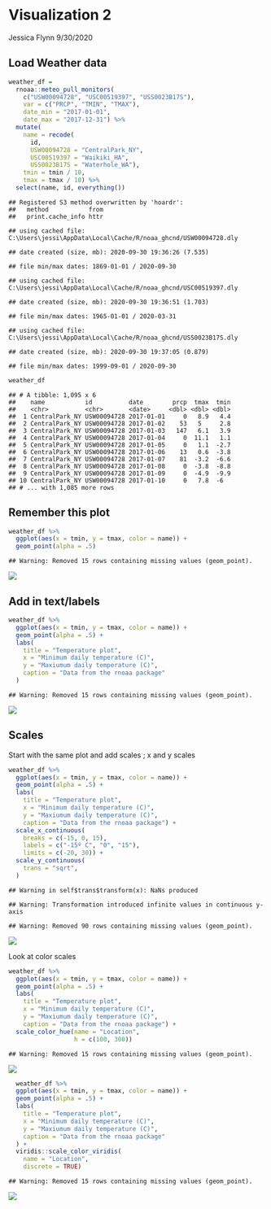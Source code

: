 Visualization 2
================
Jessica Flynn
9/30/2020

## Load Weather data

``` r
weather_df = 
  rnoaa::meteo_pull_monitors(
    c("USW00094728", "USC00519397", "USS0023B17S"),
    var = c("PRCP", "TMIN", "TMAX"), 
    date_min = "2017-01-01",
    date_max = "2017-12-31") %>%
  mutate(
    name = recode(
      id, 
      USW00094728 = "CentralPark_NY", 
      USC00519397 = "Waikiki_HA",
      USS0023B17S = "Waterhole_WA"),
    tmin = tmin / 10,
    tmax = tmax / 10) %>%
  select(name, id, everything())
```

    ## Registered S3 method overwritten by 'hoardr':
    ##   method           from
    ##   print.cache_info httr

    ## using cached file: C:\Users\jessi\AppData\Local\Cache/R/noaa_ghcnd/USW00094728.dly

    ## date created (size, mb): 2020-09-30 19:36:26 (7.535)

    ## file min/max dates: 1869-01-01 / 2020-09-30

    ## using cached file: C:\Users\jessi\AppData\Local\Cache/R/noaa_ghcnd/USC00519397.dly

    ## date created (size, mb): 2020-09-30 19:36:51 (1.703)

    ## file min/max dates: 1965-01-01 / 2020-03-31

    ## using cached file: C:\Users\jessi\AppData\Local\Cache/R/noaa_ghcnd/USS0023B17S.dly

    ## date created (size, mb): 2020-09-30 19:37:05 (0.879)

    ## file min/max dates: 1999-09-01 / 2020-09-30

``` r
weather_df
```

    ## # A tibble: 1,095 x 6
    ##    name           id          date        prcp  tmax  tmin
    ##    <chr>          <chr>       <date>     <dbl> <dbl> <dbl>
    ##  1 CentralPark_NY USW00094728 2017-01-01     0   8.9   4.4
    ##  2 CentralPark_NY USW00094728 2017-01-02    53   5     2.8
    ##  3 CentralPark_NY USW00094728 2017-01-03   147   6.1   3.9
    ##  4 CentralPark_NY USW00094728 2017-01-04     0  11.1   1.1
    ##  5 CentralPark_NY USW00094728 2017-01-05     0   1.1  -2.7
    ##  6 CentralPark_NY USW00094728 2017-01-06    13   0.6  -3.8
    ##  7 CentralPark_NY USW00094728 2017-01-07    81  -3.2  -6.6
    ##  8 CentralPark_NY USW00094728 2017-01-08     0  -3.8  -8.8
    ##  9 CentralPark_NY USW00094728 2017-01-09     0  -4.9  -9.9
    ## 10 CentralPark_NY USW00094728 2017-01-10     0   7.8  -6  
    ## # ... with 1,085 more rows

## Remember this plot

``` r
weather_df %>% 
  ggplot(aes(x = tmin, y = tmax, color = name)) + 
  geom_point(alpha = .5)
```

    ## Warning: Removed 15 rows containing missing values (geom_point).

![](visualization_2_files/figure-gfm/unnamed-chunk-2-1.png)<!-- -->

## Add in text/labels

``` r
weather_df %>% 
  ggplot(aes(x = tmin, y = tmax, color = name)) + 
  geom_point(alpha = .5) + 
  labs(
    title = "Temperature plot",
    x = "Minimum daily temperature (C)",
    y = "Maxiumum daily temperature (C)",
    caption = "Data from the rnoaa package"
  )
```

    ## Warning: Removed 15 rows containing missing values (geom_point).

![](visualization_2_files/figure-gfm/unnamed-chunk-3-1.png)<!-- -->

## Scales

Start with the same plot and add scales ; x and y scales

``` r
weather_df %>% 
  ggplot(aes(x = tmin, y = tmax, color = name)) + 
  geom_point(alpha = .5) + 
  labs(
    title = "Temperature plot",
    x = "Minimum daily temperature (C)",
    y = "Maxiumum daily temperature (C)",
    caption = "Data from the rnoaa package") + 
  scale_x_continuous(
    breaks = c(-15, 0, 15), 
    labels = c("-15º C", "0", "15"), 
    limits = c(-20, 30)) + 
  scale_y_continuous(
    trans = "sqrt", 
  )
```

    ## Warning in self$trans$transform(x): NaNs produced

    ## Warning: Transformation introduced infinite values in continuous y-axis

    ## Warning: Removed 90 rows containing missing values (geom_point).

![](visualization_2_files/figure-gfm/unnamed-chunk-4-1.png)<!-- -->

Look at color scales

``` r
weather_df %>% 
  ggplot(aes(x = tmin, y = tmax, color = name)) + 
  geom_point(alpha = .5) + 
  labs(
    title = "Temperature plot",
    x = "Minimum daily temperature (C)",
    y = "Maxiumum daily temperature (C)",
    caption = "Data from the rnoaa package") + 
  scale_color_hue(name = "Location", 
                  h = c(100, 300))
```

    ## Warning: Removed 15 rows containing missing values (geom_point).

![](visualization_2_files/figure-gfm/unnamed-chunk-5-1.png)<!-- -->

``` r
  weather_df %>% 
  ggplot(aes(x = tmin, y = tmax, color = name)) + 
  geom_point(alpha = .5) + 
  labs(
    title = "Temperature plot",
    x = "Minimum daily temperature (C)",
    y = "Maxiumum daily temperature (C)",
    caption = "Data from the rnoaa package"
  ) + 
  viridis::scale_color_viridis(
    name = "Location", 
    discrete = TRUE)
```

    ## Warning: Removed 15 rows containing missing values (geom_point).

![](visualization_2_files/figure-gfm/unnamed-chunk-6-1.png)<!-- -->
